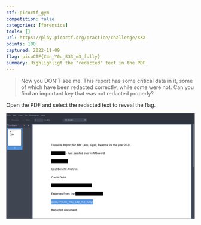 ```yaml
---
ctf: picoctf_gym
competition: false
categories: [forensics]
tools: []
url: https://play.picoctf.org/practice/challenge/XXX
points: 100
captured: 2022-11-09
flag: picoCTF{C4n_Y0u_S33_m3_fully}
summary: Highlighligt the "redacted" text in the PDF. 
---
```


> Now you DON’T see me. This report has some critical data in it, some of which have been redacted correctly, while some were not. Can you find an important key that was not redacted properly?

Open the PDF and select the redacted text to reveal the flag.

![redaction_gone_wrong](./attachments/redaction_gone_wrong.png)